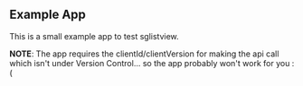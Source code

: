 ## Example App

This is a small example app to test sglistview.

**NOTE**: The app requires the clientId/clientVersion for making the api call which isn't under Version Control... so the app probably won't work for you :(
